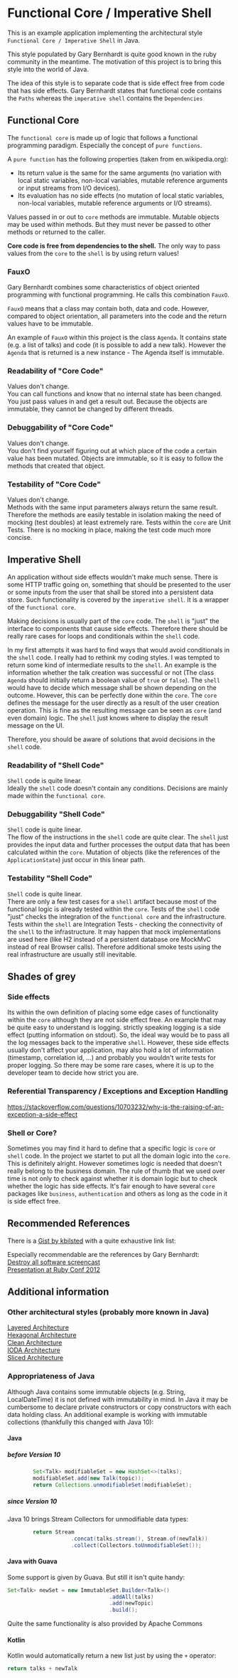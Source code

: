 # Functional Core / Imperative Shell

This is an example application implementing the architectural style `Functional Core / Imperative Shell` in Java.

This style populated by Gary Bernhardt is quite good known in the ruby community in the meantime. The motivation of this project is to bring this style into the world of Java.

The idea of this style is to separate code that is side effect free from code that has side effects. Gary Bernhardt states that functional code contains the `Paths` whereas the `imperative shell` contains the `Dependencies`

## Functional Core

The `functional core` is made up of logic that follows a functional programming paradigm. Especially the concept of `pure functions`.

A `pure function` has the following properties (taken from en.wikipedia.org):
- Its return value is the same for the same arguments (no variation with local static variables, non-local variables, mutable reference arguments or input streams from I/O devices).
- Its evaluation has no side effects (no mutation of local static variables, non-local variables, mutable reference arguments or I/O streams).

Values passed in or out to `core` methods are immutable. Mutable objects may be used within methods. But they must never be passed to other methods or returned to the caller.

**Core code is free from dependencies to the shell.** The only way to pass values from the `core` to the `shell` is by using return values!

### FauxO

Gary Bernhardt combines some characteristics of object oriented programming with functional programming. He calls this combination `FauxO`.

`FauxO` means that a class may contain both, data and code. However, compared to object orientation, all parameters into the code and the return values have to be immutable.

An example of `FauxO` within this project is the class `Agenda`. It contains state (e.g. a list of talks) and code (it is possible to add a new talk). However the `Agenda` that is returned is a new instance - The Agenda itself is immutable.

### Readability of "Core Code"

Values don't change.  
You can call functions and know that no internal state has been changed. You just pass values in and get a result out. Because the objects are immutable, they cannot be changed by different threads.

### Debuggability of "Core Code"

Values don't change.  
You don't find yourself figuring out at which place of the code a certain value has been mutated. Objects are immutable, so it is easy to follow the methods that created that object.

### Testability of "Core Code"

Values don't change.  
Methods with the same input parameters always return the same result. Therefore the methods are easily testable in isolation making the need of mocking (test doubles) at least extremely rare.
Tests within the `core` are Unit Tests. There is no mocking in place, making the test code much more concise.

## Imperative Shell

An application without side effects wouldn't make much sense. There is some HTTP traffic going on, something that should be presented to the user or some inputs from the user that shall be stored into a persistent data store. Such functionality is covered by the `imperative shell`. It is a wrapper of the `functional core`.

Making decisions is usually part of the `core` code. The `shell` is "just" the interface to components that cause side effects. Therefore there should be really rare cases for loops and conditionals within the `shell` code. 

In my first attempts it was hard to find ways that would avoid conditionals in the `shell` code. I really had to rethink my coding styles. I was tempted to return some kind of intermediate results to the `shell`.
An example is the information whether the talk creation was successful or not (The class `Agenda` should initially return a boolean value of `true` or `false`). The `shell` would have to decide which message shall be shown depending on the outcome. However, this can be perfectly done within the `core`. The `core` defines the message for the user directly as a result of the user creation operation. This is fine as the resulting message can be seen as `core` (and even domain) logic. The `shell` just knows where to display the result message on the UI. 

Therefore, you should be aware of solutions that avoid decisions in the `shell` code.  

### Readability of "Shell Code"

`Shell` code is quite linear.  
Ideally the `shell` code doesn't contain any conditions. Decisions are mainly made within the `functional core`.

### Debuggability "Shell Code"

`Shell` code is quite linear.  
The flow of the instructions in the `shell` code are quite clear. The `shell` just provides the input data and further processes the output data that has been calculated within the `core`. Mutation of objects (like the references of the `ApplicationState`) just occur in this linear path. 

### Testability "Shell Code"

`Shell` code is quite linear.  
There are only a few test cases for a `shell` artifact because most of the functional logic is already tested within the `core`. Tests of the `shell` code "just" checks the integration of the `functional core` and the infrastructure.
Tests within the `shell` are Integration Tests - checking the connectivity of the `shell` to the infrastructure. It may happen that mock implementations are used here (like H2 instead of a persistent database ore MockMvC instead of real Browser calls). Therefore additional smoke tests using the real infrastructure are usually still inevitable.

## Shades of grey

### Side effects
Its within the own definition of placing some edge cases of functionality within the `core` although they are not side effect free. An example that may be quite easy to understand is logging. strictly speaking logging is a side effect (putting information on stdout). So, the ideal way would be to pass all the log messages back to the imperative `shell`. However, these side effects usually don't affect your application, may also hold a lot of information (timestamp, correlation id, ...) and probably you wouldn't write tests for proper logging. So there may be some rare cases, where it is up to the developer team to decide how strict you are.

### Referential Transparency / Exceptions and Exception Handling
https://stackoverflow.com/questions/10703232/why-is-the-raising-of-an-exception-a-side-effect

### Shell or Core?
Sometimes you may find it hard to define that a specific logic is `core` or `shell` code. In the project we startet to put all the domain logic into the `core`. This is definitely alright.
However sometimes logic is needed that doesn't really belong to the business domain. The rule of thumb that we used over time is not only to check against whether it is domain logic but to check whether the logic has side effects.
It's fair enough to have several `core` packages like `business`, `authentication` and others as long as the code in it is side effect free. 

## Recommended References

There is a [Gist by kbilsted](https://gist.github.com/kbilsted/abdc017858cad68c3e7926b03646554e) with a quite exhaustive link list:

Especially recommendable are the references by Gary Bernhardt:  
[Destroy all software screencast](https://www.destroyallsoftware.com/screencasts/catalog/functional-core-imperative-shell)  
[Presentation at Ruby Conf 2012](https://www.youtube.com/watch?v=yTkzNHF6rMs)
  
## Additional information

### Other architectural styles (probably more known in Java)

[Layered Architecture](https://medium.com/code-smells/layered-architecture-f11bc04c5d6c)  
[Hexagonal Architecture](https://fideloper.com/hexagonal-architecture)  
[Clean Architecture](http://blog.cleancoder.com/uncle-bob/2012/08/13/the-clean-architecture.html)  
[IODA Architecture](http://blog.ralfw.de/2015/04/die-ioda-architektur.html)  
[Sliced Architecture](https://jimmybogard.com/vertical-slice-architecture/)

### Appropriateness of Java

Although Java contains some immutable objects (e.g. String, LocalDateTime) it is not defined with immutability in mind. In Java it may be cumbersome to declare private constructors or copy constructors with each data holding class. An additional example is working with immutable collections (thankfully this changed with Java 10):

#### Java

##### before Version 10

```java
        Set<Talk> modifiableSet = new HashSet<>(talks);
        modifiableSet.add(new Talk(topic));
        return Collections.unmodifiableSet(modifiableSet);
```

##### since Version 10

Java 10 brings Stream Collectors for unmodifiable data types:

```java
        return Stream
                    .concat(talks.stream(), Stream.of(newTalk))
                    .collect(Collectors.toUnmodifiableSet());
```

#### Java with Guava

Some support is given by Guava. But still it isn't quite handy:

```java
Set<Talk> newSet = new ImmutableSet.Builder<Talk>()
                                .addAll(talks)
                                .add(newTopic)
                                .build();
```

Quite the same functionality is also provided by Apache Commons

#### Kotlin

Kotlin would automatically return a new list just by using the `+` operator:

```kotlin
return talks + newTalk
```
